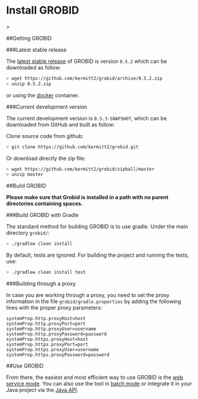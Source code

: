 <h1>Install GROBID</h1>>

##Getting GROBID


###Latest stable release

The [latest stable release](https://github.com/kermitt2/grobid#latest-version) of GROBID is version ```0.5.2``` which can be downloaded as follow: 
```bash
> wget https://github.com/kermitt2/grobid/archive/0.5.2.zip
> unzip 0.5.2.zip
```

or using the [docker](Grobid-docker.md) container. 

###Current development version

The current development version is ```0.5.3-SNAPSHOT```, which can be downloaded from GitHub and built as follow:

Clone source code from github:
```bash
> git clone https://github.com/kermitt2/grobid.git
```

Or download directly the zip file:
```bash
> wget https://github.com/kermitt2/grobid/zipball/master
> unzip master
```

##Build GROBID

**Please make sure that Grobid is installed in a path with no parent directories containing spaces.**

###Build GROBID with Gradle 

The standard method for building GROBID is to use gradle. Under the main directory `grobid/`:
```bash
> ./gradlew clean install
```
By default, tests are ignored. For building the project and running the tests, use:
```bash
> ./gradlew clean install test
```

###Building through a proxy

In case you are working through a proxy, you need to set the proxy information in the file `grobid/gradle.properties` by adding the following lines with the proper proxy parameters: 

```
systemProp.http.proxyHost=host
systemProp.http.proxyPort=port
systemProp.http.proxyUser=username
systemProp.http.proxyPassword=password
systemProp.https.proxyHost=host
systemProp.https.proxyPort=port
systemProp.https.proxyUser=username
systemProp.https.proxyPassword=password
```

##Use GROBID

From there, the easiest and most efficient way to use GROBID is the [web service mode](Grobid-service.md). 
You can also use the tool in [batch mode](Grobid-batch.md) or integrate it in your Java project via the [Java API](Grobid-java-library.md). 


